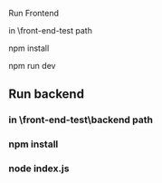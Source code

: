 Run Frontend

in \front-end-test path

npm install

npm run dev

## Run backend
### in \front-end-test\backend path
### npm install
### node index.js


